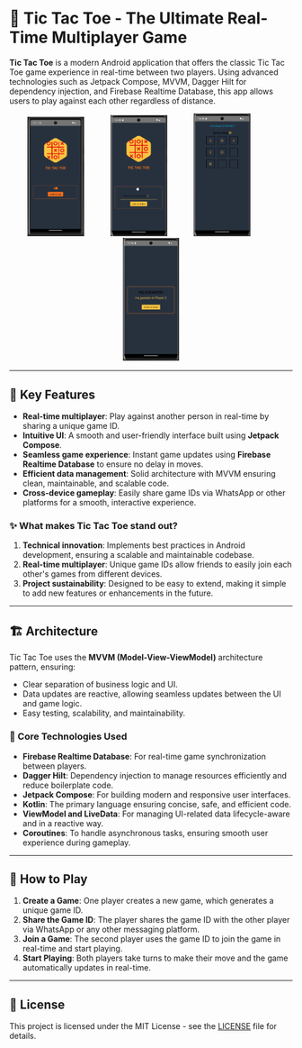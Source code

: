 # 📱 Tic Tac Toe - The Ultimate Real-Time Multiplayer Game

**Tic Tac Toe** is a modern Android application that offers the classic Tic Tac Toe game experience in real-time between two players. Using advanced technologies such as Jetpack Compose, MVVM, Dagger Hilt for dependency injection, and Firebase Realtime Database, this app allows users to play against each other regardless of distance.
<p align="center">  
  <img src="/app/screenshots/Tic1.png" alt="Main Screen" width="20%" style="margin-right: 40dp"> 
   &nbsp;&nbsp;&nbsp;&nbsp;&nbsp;&nbsp;&nbsp;&nbsp;&nbsp;&nbsp; <!-- 10 non-breaking spaces --> 
  <img src="/app/screenshots/Tic3.png" alt="Game Play" width="20%" style="margin-right: 40dp">
   &nbsp;&nbsp;&nbsp;&nbsp;&nbsp;&nbsp;&nbsp;&nbsp;&nbsp;&nbsp; <!-- 10 non-breaking spaces --> 
   <img src="/app/screenshots/Tic4.png" alt="Game Play" width="20%" style="margin-right: 40dp">
   &nbsp;&nbsp;&nbsp;&nbsp;&nbsp;&nbsp;&nbsp;&nbsp;&nbsp;&nbsp; <!-- 10 non-breaking spaces --> 
   <img src="/app/screenshots/Tic5.png" alt="Game Play" width="20%" style="margin-right: 40dp">
</p>  

---

## 🌟 Key Features

- **Real-time multiplayer**: Play against another person in real-time by sharing a unique game ID.
- **Intuitive UI**: A smooth and user-friendly interface built using **Jetpack Compose**.
- **Seamless game experience**: Instant game updates using **Firebase Realtime Database** to ensure no delay in moves.
- **Efficient data management**: Solid architecture with MVVM ensuring clean, maintainable, and scalable code.
- **Cross-device gameplay**: Easily share game IDs via WhatsApp or other platforms for a smooth, interactive experience.

### ✨ What makes Tic Tac Toe stand out?

1. **Technical innovation**: Implements best practices in Android development, ensuring a scalable and maintainable codebase.
2. **Real-time multiplayer**: Unique game IDs allow friends to easily join each other's games from different devices.
3. **Project sustainability**: Designed to be easy to extend, making it simple to add new features or enhancements in the future.

---

## 🏗️ Architecture

Tic Tac Toe uses the **MVVM (Model-View-ViewModel)** architecture pattern, ensuring:

- Clear separation of business logic and UI.
- Data updates are reactive, allowing seamless updates between the UI and game logic.
- Easy testing, scalability, and maintainability.

### 🔧 Core Technologies Used

- **Firebase Realtime Database**: For real-time game synchronization between players.
- **Dagger Hilt**: Dependency injection to manage resources efficiently and reduce boilerplate code.
- **Jetpack Compose**: For building modern and responsive user interfaces.
- **Kotlin**: The primary language ensuring concise, safe, and efficient code.
- **ViewModel and LiveData**: For managing UI-related data lifecycle-aware and in a reactive way.
- **Coroutines**: To handle asynchronous tasks, ensuring smooth user experience during gameplay.

---

## 🚀 How to Play

1. **Create a Game**: One player creates a new game, which generates a unique game ID.
2. **Share the Game ID**: The player shares the game ID with the other player via WhatsApp or any other messaging platform.
3. **Join a Game**: The second player uses the game ID to join the game in real-time and start playing.
4. **Start Playing**: Both players take turns to make their move and the game automatically updates in real-time.

---

## 📄 License

This project is licensed under the MIT License - see the [LICENSE](LICENSE) file for details.

